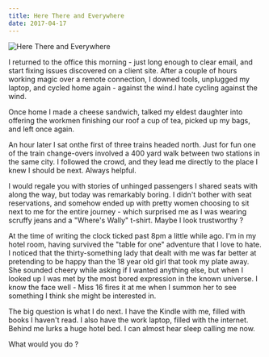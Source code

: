 ```yaml
---
title: Here There and Everywhere
date: 2017-04-17
---
```


![Here There and Everywhere](https://source.unsplash.com/LuQ2ex5HY3c/1600x900)

I returned to the office this morning - just long enough to clear email, and start fixing issues discovered on a client site. After a couple of hours working magic over a remote connection, I downed tools, unplugged my laptop, and cycled home again - against the wind.I hate cycling against the wind.

Once home I made a cheese sandwich, talked my eldest daughter into offering the workmen finishing our roof a cup of tea, picked up my bags, and left once again.

An hour later I sat onthe first of three trains headed north. Just for fun one of the train change-overs involved a 400 yard walk between two stations in the same city. I followed the crowd, and they lead me directly to the place I knew I should be next. Always helpful.

I would regale you with stories of unhinged passengers I shared seats with along the way, but today was remarkably boring. I didn't bother with seat reservations, and somehow ended up with pretty women choosing to sit next to me for the entire journey - which surprised me as I was wearing scruffy jeans and a "Where's Wally" t-shirt. Maybe I look trustworthy ?

At the time of writing the clock ticked past 8pm a little while ago. I'm in my hotel room, having survived the "table for one" adventure that I love to hate. I noticed that the thirty-something lady that dealt with me was far better at pretending to be happy than the 18 year old girl that took my plate away. She sounded cheery while asking if I wanted anything else, but when I looked up I was met by the most bored expression in the known universe. I know the face well - Miss 16 fires it at me when I summon her to see something I think she might be interested in.

The big question is what I do next. I have the Kindle with me, filled with books I haven't read. I also have the work laptop, filled with the internet. Behind me lurks a huge hotel bed. I can almost hear sleep calling me now.

What would you do ?